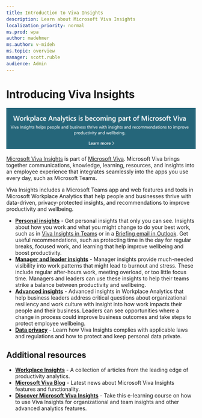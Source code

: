 ```yaml
---
title: Introduction to Viva Insights
description: Learn about Microsoft Viva Insights
localization_priority: normal 
ms.prod: wpa
author: madehmer
ms.author: v-mideh
ms.topic: overview
manager: scott.ruble
audience: Admin
---
```


# Introducing Viva Insights

[![Viva announcement](./images/viva-banner-2.png)](https://www.microsoft.com/microsoft-viva/insights)

[Microsoft Viva Insights](https://insights.office.com/VivaInsights/) is part of [Microsoft Viva](https://www.microsoft.com/microsoft-viva). Microsoft Viva brings together communications, knowledge, learning, resources, and insights into an employee experience that integrates seamlessly into the apps you use every day, such as Microsoft Teams.

Viva Insights includes a Microsoft Teams app and web features and tools in Microsoft Workplace Analytics that help people and businesses thrive with data-driven, privacy-protected insights, and recommendations to improve productivity and wellbeing.

* [**Personal insights**](../teams-insights/viva-teams-app.md) - Get personal insights that only you can see. Insights about how you work and what you might change to do your best work, such as in [Viva Insights in Teams](../teams-insights/viva-insights-home.md) or in a [Briefing email in Outlook](../briefing/be-overview.md). Get useful recommendations, such as protecting time in the day for regular breaks, focused work, and learning that help improve wellbeing and boost productivity.
* [**Manager and leader insights**](../WorkplaceAnalytics/use/viva-insights-intro.md) - Manager insights provide much-needed visibility into work patterns that might lead to burnout and stress. These include regular after-hours work, meeting overload, or too little focus time. Managers and leaders can use these insights to help their teams strike a balance between productivity and wellbeing.
* [**Advanced insights**](../WorkplaceAnalytics/index-orig.md) - Advanced insights in Workplace Analytics that help business leaders address critical questions about organizational resiliency and work culture with insight into how work impacts their people and their business. Leaders can see opportunities where a change in process could improve business outcomes and take steps to protect employee wellbeing.
* [**Data privacy**](../WorkplaceAnalytics/privacy/data-protection-intro.md) - Learn how Viva Insights complies with applicable laws and regulations and how to protect and keep personal data private.

## Additional resources

* [**Workplace Insights**](https://workplaceinsights.microsoft.com/) - A collection of articles from the leading edge of productivity analytics.
* [**Microsoft Viva Blog**](https://techcommunity.microsoft.com/t5/microsoft-viva-blog/bg-p/MicrosoftVivaBlog/label-name/Viva%20Insights) - Latest news about Microsoft Viva Insights features and functionality.
* [**Discover Microsoft Viva Insights**](/learn/modules/workplace-analytics-discover/) - Take this e-learning course on how to use Viva Insights for organizational and team insights and other advanced analytics features.
